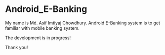 # Android_E-Banking
 
My name is Md. Asif Imtiyaj Chowdhury. Android E-Banking system is to get familiar with mobile banking system.

The development is in progress!

Thank you!
